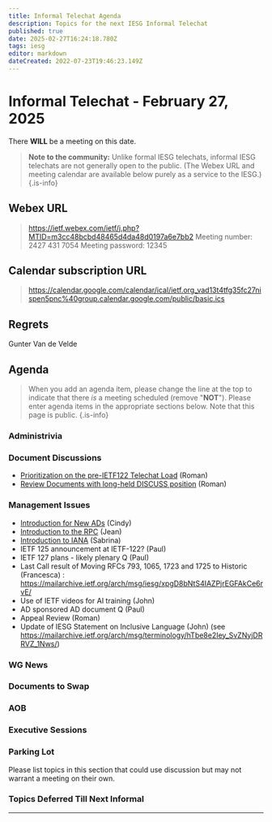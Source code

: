```yaml
---
title: Informal Telechat Agenda
description: Topics for the next IESG Informal Telechat
published: true
date: 2025-02-27T16:24:18.780Z
tags: iesg
editor: markdown
dateCreated: 2022-07-23T19:46:23.149Z
---
```


# Informal Telechat - February 27, 2025

There **WILL** be a meeting on this date.

> **Note to the community:** Unlike formal IESG telechats, informal IESG telechats are not generally open to the public. (The Webex URL and meeting calendar are available below purely as a service to the IESG.)
{.is-info}

## Webex URL

> https://ietf.webex.com/ietf/j.php?MTID=m3cc48bcbd48465d4da48d0197a6e7bb2
Meeting number: 2427 431 7054
Meeting password: 12345 


## Calendar subscription URL

> https://calendar.google.com/calendar/ical/ietf.org_vad13t4tfg35fc27nispen5pnc%40group.calendar.google.com/public/basic.ics


## Regrets

Gunter Van de Velde

## Agenda

> When you add an agenda item, please change the line at the top to indicate that there *is* a meeting scheduled (remove "**NOT**"). Please enter agenda items in the appropriate sections below.
Note that this page is public.
{.is-info}

### Administrivia



### Document Discussions

- [Prioritization on the pre-IETF122 Telechat Load](https://docs.google.com/spreadsheets/d/1RFN7bWnEMuSy8BgkcqrtnnuhpoktMWuozRUZ-5rZApg/edit?gid=0#gid=0) (Roman)
- [Review Documents with long-held DISCUSS position](https://datatracker.ietf.org/iesg/discusses/) (Roman)

### Management Issues

- [Introduction for New ADs](https://docs.google.com/presentation/d/1_yBYzHrX54emGmcZJETUlMkDM6fBw6S1A1I4EIP_omY/edit?usp=sharing) (Cindy)
- [Introduction to the RPC](https://docs.google.com/presentation/d/1jZhtvxNB1NFu4DzUVltGIGN_qoVnrbBnguQl7yHOps8/edit?usp=sharing) (Jean)
- [Introduction to IANA](https://drive.google.com/file/d/1JM1sdjuVQT1XUuldUqzNOyArwPdsuMZX/view?usp=drive_link) (Sabrina)
- IETF 125 announcement at IETF-122? (Paul)
- IETF 127 plans - likely plenary Q (Paul)
- Last Call result of Moving RFCs 793, 1065, 1723 and 1725 to Historic (Francesca) : https://mailarchive.ietf.org/arch/msg/iesg/xpgD8bNtS4IAZPjrEGFAkCe6rvE/
- Use of IETF videos for AI training (John)
- AD sponsored AD document Q (Paul)
- Appeal Review (Roman)
- Update of IESG Statement on Inclusive Language (John) (see https://mailarchive.ietf.org/arch/msg/terminology/hTbe8e2Iey_SvZNyjDRRVZ_1Nws/)

### WG News 

### Documents to Swap 



### AOB

### Executive Sessions


### Parking Lot
Please list topics in this section that could use discussion but may not warrant a meeting on their own. 


### Topics Deferred Till Next Informal 

-------


